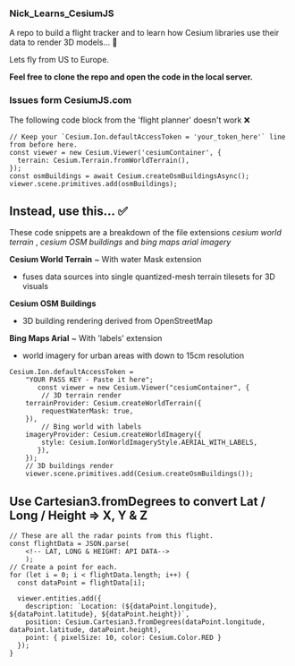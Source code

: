 ### Nick_Learns_CesiumJS

A repo to build a flight tracker and to learn how Cesium libraries use their data to render 3D models... 🚀

Lets fly from US to Europe.

**Feel free to clone the repo and open the code in the local server.**



### Issues form CesiumJS.com
The following code block from the 'flight planner' doesn't work ❌
~~~
// Keep your `Cesium.Ion.defaultAccessToken = 'your_token_here'` line from before here. 
const viewer = new Cesium.Viewer('cesiumContainer', {
  terrain: Cesium.Terrain.fromWorldTerrain(),
});
const osmBuildings = await Cesium.createOsmBuildingsAsync();
viewer.scene.primitives.add(osmBuildings);
~~~

## Instead, use this... ✅
These code snippets are a breakdown of the file extensions *cesium world terrain* , *cesium OSM buildings* and *bing maps arial imagery* 

**Cesium World Terrain**
    ~ With water Mask extension
- fuses data sources into single quantized-mesh terrain tilesets for 3D visuals

**Cesium OSM Buildings**
- 3D building rendering derived from OpenStreetMap

**Bing Maps Arial**
    ~ With 'labels' extension
- world imagery for urban areas with down to 15cm resolution 

~~~
Cesium.Ion.defaultAccessToken =
    "YOUR PASS KEY - Paste it here";
       const viewer = new Cesium.Viewer("cesiumContainer", {
        // 3D terrain render
    terrainProvider: Cesium.createWorldTerrain({
        requestWaterMask: true,
    }),
        // Bing world with labels
    imageryProvider: Cesium.createWorldImagery({
        style: Cesium.IonWorldImageryStyle.AERIAL_WITH_LABELS,
       }),
    });
    // 3D buildings render
    viewer.scene.primitives.add(Cesium.createOsmBuildings());
~~~

## Use Cartesian3.fromDegrees to convert Lat / Long / Height =>  X, Y & Z

~~~
// These are all the radar points from this flight.
const flightData = JSON.parse(
    <!-- LAT, LONG & HEIGHT: API DATA-->
    );
// Create a point for each.
for (let i = 0; i < flightData.length; i++) {
  const dataPoint = flightData[i];

  viewer.entities.add({
    description: `Location: (${dataPoint.longitude}, ${dataPoint.latitude}, ${dataPoint.height})`,
    position: Cesium.Cartesian3.fromDegrees(dataPoint.longitude, dataPoint.latitude, dataPoint.height),
    point: { pixelSize: 10, color: Cesium.Color.RED }
  });
}
~~~
